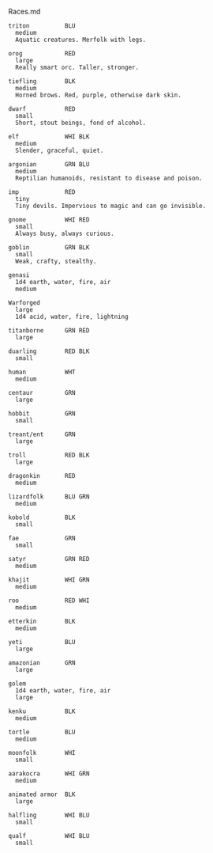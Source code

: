 Races.md

    triton          BLU
      medium
      Aquatic creatures. Merfolk with legs.

    orog            RED
      large
      Really smart orc. Taller, stronger.

    tiefling        BLK
      medium
      Horned brows. Red, purple, otherwise dark skin.

    dwarf           RED
      small
      Short, stout beings, fond of alcohol.

    elf             WHI BLK
      medium
      Slender, graceful, quiet. 

    argonian        GRN BLU
      medium
      Reptilian humanoids, resistant to disease and poison.

    imp             RED
      tiny
      Tiny devils. Impervious to magic and can go invisible.
      
    gnome           WHI RED
      small
      Always busy, always curious.

    goblin          GRN BLK
      small
      Weak, crafty, stealthy.

    genasi          
      1d4 earth, water, fire, air
      medium
      
    Warforged 
      large
      1d4 acid, water, fire, lightning

    titanborne      GRN RED
      large

    duarling        RED BLK 
      small

    human           WHT
      medium

    centaur         GRN
      large

    hobbit          GRN
      small

    treant/ent      GRN
      large

    troll           RED BLK
      large

    dragonkin       RED
      medium

    lizardfolk      BLU GRN
      medium

    kobold          BLK     
      small

    fae             GRN
      small

    satyr           GRN RED
      medium 

    khajit          WHI GRN
      medium

    roo             RED WHI
      medium

    etterkin        BLK
      medium

    yeti            BLU
      large

    amazonian       GRN
      large

    golem        
      1d4 earth, water, fire, air
      large

    kenku           BLK
      medium

    tortle          BLU
      medium

    moonfolk        WHI  
      small

    aarakocra       WHI GRN
      medium

    animated armor  BLK 
      large

    halfling        WHI BLU
      small

    qualf           WHI BLU   
      small

